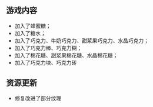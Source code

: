 ## 游戏内容

- 加入了蜂蜜糖；
- 加入了糖水；
- 加入了巧克力、牛奶巧克力、甜浆果巧克力、水晶巧克力；
- 加入了巧克力棒、巧克力糊；
- 加入了棉花糖、甜浆果棉花糖、水晶棉花糖；
- 加入了巧克力块、巧克力砖

## 资源更新

- 修复改进了部分纹理